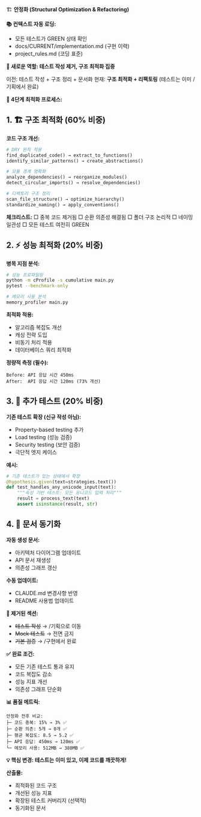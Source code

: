 <!--
@meta
id: document_20250905_1110_안정화
type: document
scope: operational
status: archived
created: 2025-09-05
updated: 2025-09-05
tags: commands, 안정화, 안정화.md, .claude
related: 
-->

🏗️ **안정화 (Structural Optimization & Refactoring)**

**📚 컨텍스트 자동 로딩:**
- 모든 테스트가 GREEN 상태 확인
- docs/CURRENT/implementation.md (구현 이력)
- project_rules.md (코딩 표준)

**🎯 새로운 역할: 테스트 작성 제거, 구조 최적화 집중**

이전: 테스트 작성 + 구조 정리 + 문서화
현재: **구조 최적화 + 리팩토링** (테스트는 이미 /기획에서 완료)

**🔄 4단계 최적화 프로세스:**

## 1. 🏗️ **구조 최적화 (60% 비중)**

**코드 구조 개선:**
```python
# DRY 원칙 적용
find_duplicated_code() → extract_to_functions()
identify_similar_patterns() → create_abstractions()

# 모듈 경계 명확화
analyze_dependencies() → reorganize_modules()
detect_circular_imports() → resolve_dependencies()

# 디렉토리 구조 정리
scan_file_structure() → optimize_hierarchy()
standardize_naming() → apply_conventions()
```

**체크리스트:**
□ 중복 코드 제거됨
□ 순환 의존성 해결됨
□ 폴더 구조 논리적
□ 네이밍 일관성
□ 모든 테스트 여전히 GREEN

## 2. ⚡ **성능 최적화 (20% 비중)**

**병목 지점 분석:**
```bash
# 성능 프로파일링
python -m cProfile -s cumulative main.py
pytest --benchmark-only

# 메모리 사용 분석
memory_profiler main.py
```

**최적화 적용:**
- 알고리즘 복잡도 개선
- 캐싱 전략 도입
- 비동기 처리 적용
- 데이터베이스 쿼리 최적화

**정량적 측정 (필수):**
```
Before: API 응답 시간 450ms
After:  API 응답 시간 120ms (73% 개선)
```

## 3. 🧪 **추가 테스트 (20% 비중)**

**기존 테스트 확장 (신규 작성 아님):**
- Property-based testing 추가
- Load testing (성능 검증)
- Security testing (보안 검증)
- 극단적 엣지 케이스

**예시:**
```python
# 기존 테스트가 있는 상태에서 확장
@hypothesis.given(text=strategies.text())
def test_handles_any_unicode_input(text):
    """속성 기반 테스트: 모든 유니코드 입력 처리"""
    result = process_text(text)
    assert isinstance(result, str)
```

## 4. 📝 **문서 동기화**

**자동 생성 문서:**
- 아키텍처 다이어그램 업데이트
- API 문서 재생성
- 의존성 그래프 갱신

**수동 업데이트:**
- CLAUDE.md 변경사항 반영
- README 사용법 업데이트

**🚫 제거된 섹션:**
- ~~테스트 작성~~ → /기획으로 이동
- ~~Mock 테스트~~ → 전면 금지
- ~~기본 검증~~ → /구현에서 완료

**✅ 완료 조건:**
- 모든 기존 테스트 통과 유지
- 코드 복잡도 감소
- 성능 지표 개선
- 의존성 그래프 단순화

**📊 품질 메트릭:**
```
안정화 전후 비교:
├─ 코드 중복: 15% → 3% ✅
├─ 순환 의존: 5개 → 0개 ✅
├─ 평균 복잡도: 8.5 → 5.2 ✅
├─ API 응답: 450ms → 120ms ✅
└─ 메모리 사용: 512MB → 380MB ✅
```

**💡 핵심 변경: 테스트는 이미 있고, 이제 코드를 깨끗하게!**

**산출물:**
- 최적화된 코드 구조
- 개선된 성능 지표
- 확장된 테스트 커버리지 (선택적)
- 동기화된 문서
